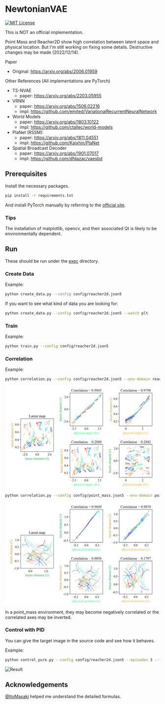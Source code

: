 # NewtonianVAE

[![MIT License](https://img.shields.io/badge/license-MIT-blue.svg)](LICENSE.md)

This is NOT an official implementation.

Point Mass and Reacher2D show high correlation between latent space and physical location.
But I'm still working on fixing some details. Destructive changes may be made (2022/12/14).

Paper

- Original: https://arxiv.org/abs/2006.01959

Other References (All implementations are PyTorch)

- TS-NVAE
  - paper: https://arxiv.org/abs/2203.05955
- VRNN
  - paper: https://arxiv.org/abs/1506.02216
  - impl: https://github.com/emited/VariationalRecurrentNeuralNetwork
- World Models
  - paper: https://arxiv.org/abs/1803.10122
  - impl: https://github.com/ctallec/world-models
- PlaNet (RSSM):
  - paper: https://arxiv.org/abs/1811.04551
  - impl: https://github.com/Kaixhin/PlaNet
- Spatial Broadcast Decoder
  - paper: https://arxiv.org/abs/1901.07017
  - impl: https://github.com/dfdazac/vaesbd

## Prerequisites

Install the necessary packages.

```bash
pip install -r requirements.txt
```

And install PyTorch manually by referring to the [official site](https://pytorch.org/).

### Tips

The installation of matplotlib, opencv, and their associated Qt is likely to be environmentally dependent.

## Run

These should be run under the [exec](exec) directory.

### Create Data

Example:

```bash
python create_data.py --config config/reacher2d.json5
```

If you want to see what kind of data you are looking for:

```bash
python create_data.py --config config/reacher2d.json5 --watch plt
```

### Train

Example:

```bash
python train.py --config config/reacher2d.json5
```

### Correlation

Example:

```bash
python correlation.py --config config/reacher2d.json5 --env-domain reacher2d
```

![Result](media/2023-01-03_01-35-40_W300_correlation.png)

```bash
python correlation.py --config config/point_mass.json5 --env-domain point_mass
```

![Result](media/2023-01-03_17-53-03_W300_correlation.png)

In a point_mass environment, they may become negatively correlated or the correlated axes may be inverted.

### Control with PID

You can give the target image in the source code and see how it behaves.

Example:

```bash
python control_pure.py --config config/reacher2d.json5 --episodes 3 --format gif --save-anim
```

![Result](media/2023-01-03_01-35-40_W300_control_pure_V2.gif)

## Acknowledgements

[@ItoMasaki](https://github.com/ItoMasaki) helped me understand the detailed formulas.
